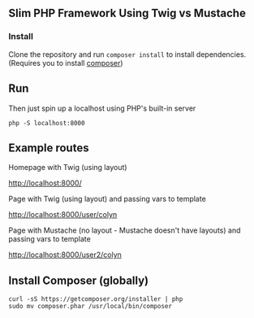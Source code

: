 ## Slim PHP Framework Using Twig vs Mustache

### Install

Clone the repository and run ``` composer install ``` to install dependencies. (Requires you to install [composer](#install-composer-globally))

## Run

Then just spin up a localhost using PHP's built-in server

```
php -S localhost:8000
```

## Example routes


Homepage with Twig (using layout)

[http://localhost:8000/](http://localhost:8000/)

Page with Twig (using layout) and passing vars to template

[http://localhost:8000/user/colyn](http://localhost:8000/user/colyn)

Page with Mustache (no layout - Mustache doesn't have layouts) and passing vars to template

[http://localhost:8000/user2/colyn](http://localhost:8000/user2/colyn)

## Install Composer (globally)

```
curl -sS https://getcomposer.org/installer | php
sudo mv composer.phar /usr/local/bin/composer
```
